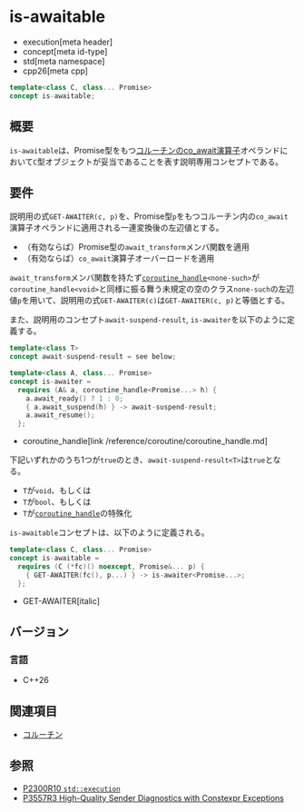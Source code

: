 # is-awaitable
* execution[meta header]
* concept[meta id-type]
* std[meta namespace]
* cpp26[meta cpp]

```cpp
template<class C, class... Promise>
concept is-awaitable;
```

## 概要
`is-awaitable`は、Promise型をもつ[コルーチンのco_await演算子](/lang/cpp20/coroutines.md)オペランドにおいて`C`型オブジェクトが妥当であることを表す説明専用コンセプトである。


## 要件
説明用の式`GET-AWAITER(c, p)`を、Promise型`p`をもつコルーチン内の`co_await`演算子オペランドに適用される一連変換後の左辺値とする。

- （有効ならば）Promise型の`await_transform`メンバ関数を適用
- （有効ならば）`co_await`演算子オーバーロードを適用

`await_transform`メンバ関数を持たず[`coroutine_handle`](/reference/coroutine/coroutine_handle.md)`<none-such>`が`coroutine_handle<void>`と同様に振る舞う未規定の空のクラス`none-such`の左辺値`p`を用いて、説明用の式`GET-AWAITER(c)`は`GET-AWAITER(c, p)`と等価とする。

また、説明用のコンセプト`await-suspend-result`, `is-awaiter`を以下のように定義する。

```cpp
template<class T>
concept await-suspend-result = see below;

template<class A, class... Promise>
concept is-awaiter =
  requires (A& a, coroutine_handle<Promise...> h) {
    a.await_ready() ? 1 : 0;
    { a.await_suspend(h) } -> await-suspend-result;
    a.await_resume();
  };
```
* coroutine_handle[link /reference/coroutine/coroutine_handle.md]

下記いずれかのうち1つが`true`のとき、`await-suspend-result<T>`は`true`となる。

- `T`が`void`、もしくは
- `T`が`bool`、もしくは
- `T`が[`coroutine_handle`](/reference/coroutine/coroutine_handle.md)の特殊化

`is-awaitable`コンセプトは、以下のように定義される。

```cpp
template<class C, class... Promise>
concept is-awaitable =
  requires (C (*fc)() noexcept, Promise&... p) {
    { GET-AWAITER(fc(), p...) } -> is-awaiter<Promise...>;
  };
```
* GET-AWAITER[italic]


## バージョン
### 言語
- C++26


## 関連項目
- [コルーチン](/lang/cpp20/coroutines.md)


## 参照
- [P2300R10 `std::execution`](https://www.open-std.org/jtc1/sc22/wg21/docs/papers/2024/p2300r10.html)
- [P3557R3 High-Quality Sender Diagnostics with Constexpr Exceptions](https://www.open-std.org/jtc1/sc22/wg21/docs/papers/2025/p3557r3.html)
